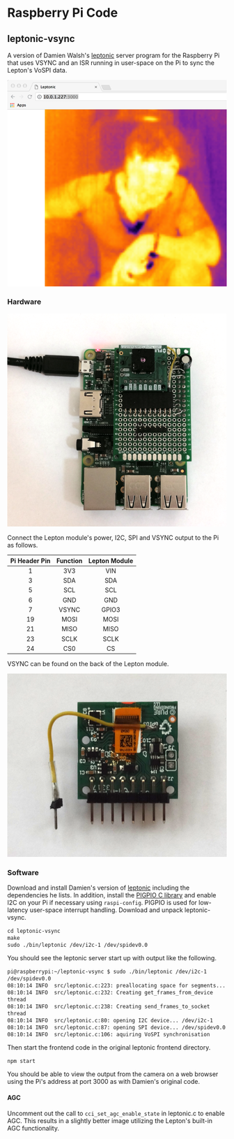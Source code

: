 # Raspberry Pi Code


## leptonic-vsync
A version of Damien Walsh's [leptonic](https://github.com/themainframe/leptonic) server program for the Raspberry Pi that uses VSYNC and an ISR running in user-space on the Pi to sync the Lepton's VoSPI data.

![leptonic_vsync](pictures/leptonic_vsync.png)

### Hardware

![Pi Thermal Imaging Camera](pictures/pi_lepton.png)

Connect the Lepton module's power, I2C, SPI and VSYNC output to the Pi as follows.  

| Pi Header Pin | Function | Lepton Module |
|:-------------:|:--------:|:-------------:|
| 1             | 3V3      | VIN           |
| 3             | SDA      | SDA           |
| 5             | SCL      | SCL           |
| 6             | GND      | GND           |
| 7             | VSYNC    | GPIO3         |
| 19            | MOSI     | MOSI          |
| 21            | MISO     | MISO          |
| 23            | SCLK     | SCLK          |
| 24            | CS0      | CS            |

VSYNC can be found on the back of the Lepton module.

![VSYNC](pictures/gpio3.png)


### Software
Download and install Damien's version of [leptonic](https://github.com/themainframe/leptonic) including the dependencies he lists.  In addition, install the [PIGPIO C library](http://abyz.me.uk/rpi/pigpio/) and enable I2C on your Pi if necessary using ```raspi-config```.  PIGPIO is used for low-latency user-space interrupt handling.  Download and unpack leptonic-vsync.

```
cd leptonic-vsync
make
sudo ./bin/leptonic /dev/i2c-1 /dev/spidev0.0

```

You should see the leptonic server start up with output like the following.

```
pi@raspberrypi:~/leptonic-vsync $ sudo ./bin/leptonic /dev/i2c-1 /dev/spidev0.0
08:10:14 INFO  src/leptonic.c:223: preallocating space for segments...
08:10:14 INFO  src/leptonic.c:232: Creating get_frames_from_device thread
08:10:14 INFO  src/leptonic.c:238: Creating send_frames_to_socket thread
08:10:14 INFO  src/leptonic.c:80: opening I2C device... /dev/i2c-1
08:10:14 INFO  src/leptonic.c:87: opening SPI device... /dev/spidev0.0
08:10:14 INFO  src/leptonic.c:106: aquiring VoSPI synchronisation
```

Then start the frontend code in the original leptonic frontend directory.

```
npm start
```

You should be able to view the output from the camera on a web browser using the Pi's address at port 3000 as with Damien's original code.

#### AGC
Uncomment out the call to ````cci_set_agc_enable_state```` in leptonic.c to enable AGC.  This results in a slightly better image utilizing the Lepton's built-in AGC functionality.